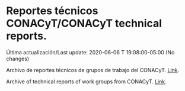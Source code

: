 # Reportes técnicos CONACyT/CONACyT technical reports.

Última actualización/Last update: 2020-06-06 T 19:08:00-05:00 (No changes)

Archivo de reportes técnicos de grupos de trabajo del CONACyT. [Link](https://coronavirus.conacyt.mx/productos/index.html).

Archive of technical reports of work groups from CONACyT. [Link](https://coronavirus.conacyt.mx/productos/index.html).
